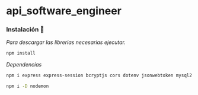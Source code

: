 # api_software_engineer

### Instalación 🔧

_Para descargar las librerias necesarias ejecutar._
```bash
npm install
```

_Dependencias_
```bash
npm i express express-session bcryptjs cors dotenv jsonwebtoken mysql2 axios
```

```bash
npm i -D nodemon
```

